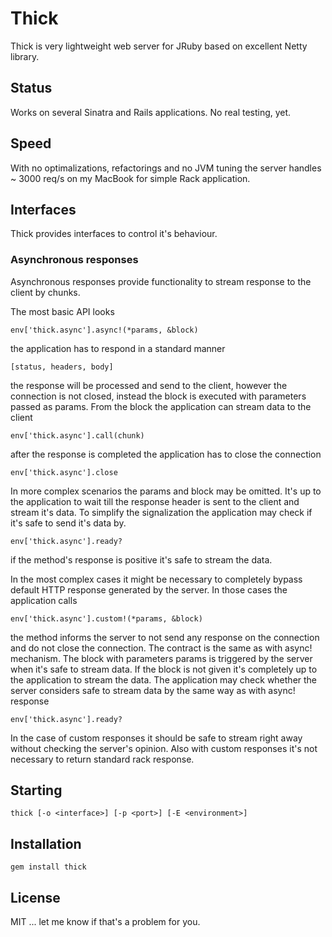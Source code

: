 # Thick

Thick is very lightweight web server for JRuby based on excellent Netty library.

## Status

Works on several Sinatra and Rails applications. No real testing, yet.

## Speed

With no optimalizations, refactorings and no JVM tuning the server handles ~ 3000 req/s on my MacBook for simple
Rack application.

## Interfaces

Thick provides interfaces to control it's behaviour.

### Asynchronous responses

Asynchronous responses provide functionality to stream response to the client by chunks.

The most basic API looks

    env['thick.async'].async!(*params, &block)

the application has to respond in a standard manner

    [status, headers, body]

the response will be processed and send to the client, however the connection is not closed, instead the block is
executed with parameters passed as params. From the block the application can stream data to the client

    env['thick.async'].call(chunk)

after the response is completed the application has to close the connection

    env['thick.async'].close

In more complex scenarios the params and block may be omitted. It's up to the application to wait till the response
header is sent to the client and stream it's data. To simplify the signalization the application may check if it's safe
to send it's data by.

    env['thick.async'].ready?

if the method's response is positive it's safe to stream the data.

In the most complex cases it might be necessary to completely bypass default HTTP response generated by the server. In
those cases the application calls

    env['thick.async'].custom!(*params, &block)

the method informs the server to not send any response on the connection and do not close the connection.
The contract is the same as with async! mechanism. The block with parameters params is triggered by the server when
it's safe to stream data. If the block is not given it's completely up to the application to stream the data.
The application may check whether the server considers safe to stream data by the same way as with async! response

    env['thick.async'].ready?

In the case of custom responses it should be safe to stream right away without checking the server's opinion. Also with
custom responses it's not necessary to return standard rack response.

## Starting

    thick [-o <interface>] [-p <port>] [-E <environment>]

## Installation

    gem install thick

## License

MIT ... let me know if that's a problem for you.